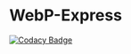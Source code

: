 # WebP-Express

[![Codacy Badge](https://api.codacy.com/project/badge/Grade/749365dfee75425aa503edac3f912c29)](https://app.codacy.com/gh/Ranoiaetep/WebP-Express?utm_source=github.com&utm_medium=referral&utm_content=Ranoiaetep/WebP-Express&utm_campaign=Badge_Grade_Settings)
